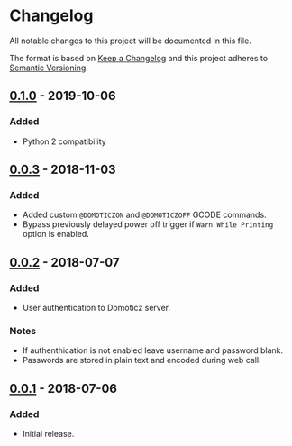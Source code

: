 # Changelog
All notable changes to this project will be documented in this file.

The format is based on [Keep a Changelog](http://keepachangelog.com/en/1.0.0/)
and this project adheres to [Semantic Versioning](http://semver.org/spec/v2.0.0.html).

## [0.1.0] - 2019-10-06
### Added
- Python 2 compatibility

## [0.0.3] - 2018-11-03
### Added
- Added custom `@DOMOTICZON` and `@DOMOTICZOFF` GCODE commands.
- Bypass previously delayed power off trigger if `Warn While Printing` option is enabled.

## [0.0.2] - 2018-07-07
### Added
- User authentication to Domoticz server.

### Notes
- If authenthication is not enabled leave username and password blank.
- Passwords are stored in plain text and encoded during web call.

## [0.0.1] - 2018-07-06
### Added
- Initial release.

[0.1.0]: https://github.com/jneilliii/OctoPrint-Domoticz/tree/0.1.0
[0.0.3]: https://github.com/jneilliii/OctoPrint-Domoticz/tree/0.0.3
[0.0.2]: https://github.com/jneilliii/OctoPrint-Domoticz/tree/0.0.2
[0.0.1]: https://github.com/jneilliii/OctoPrint-Domoticz/tree/0.0.1

